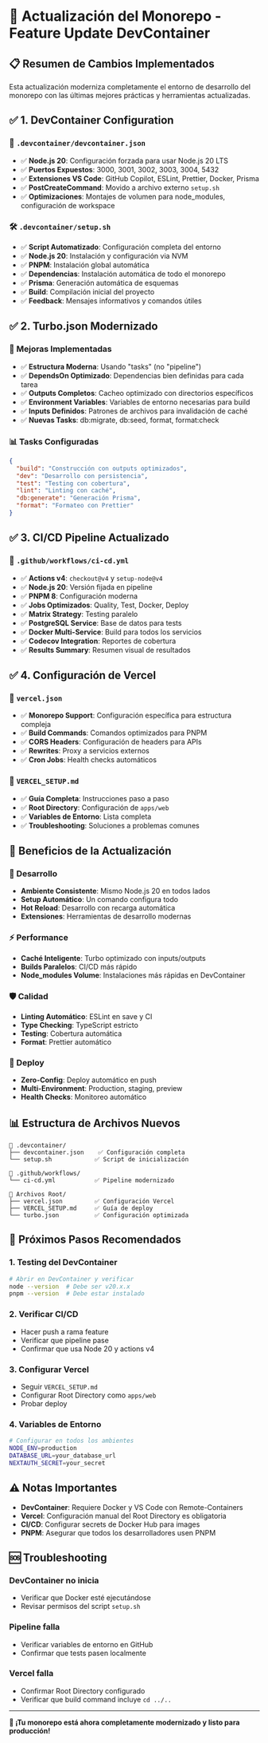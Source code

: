# 🚀 Actualización del Monorepo - Feature Update DevContainer

## 📋 Resumen de Cambios Implementados

Esta actualización moderniza completamente el entorno de desarrollo del monorepo con las últimas mejores prácticas y herramientas actualizadas.

## ✅ 1. DevContainer Configuration

### 📁 `.devcontainer/devcontainer.json`
- ✅ **Node.js 20**: Configuración forzada para usar Node.js 20 LTS
- ✅ **Puertos Expuestos**: 3000, 3001, 3002, 3003, 3004, 5432
- ✅ **Extensiones VS Code**: GitHub Copilot, ESLint, Prettier, Docker, Prisma
- ✅ **PostCreateCommand**: Movido a archivo externo `setup.sh`
- ✅ **Optimizaciones**: Montajes de volumen para node_modules, configuración de workspace

### 🛠️ `.devcontainer/setup.sh`
- ✅ **Script Automatizado**: Configuración completa del entorno
- ✅ **Node.js 20**: Instalación y configuración via NVM
- ✅ **PNPM**: Instalación global automática
- ✅ **Dependencias**: Instalación automática de todo el monorepo
- ✅ **Prisma**: Generación automática de esquemas
- ✅ **Build**: Compilación inicial del proyecto
- ✅ **Feedback**: Mensajes informativos y comandos útiles

## ✅ 2. Turbo.json Modernizado

### 🔧 Mejoras Implementadas
- ✅ **Estructura Moderna**: Usando "tasks" (no "pipeline")
- ✅ **DependsOn Optimizado**: Dependencias bien definidas para cada tarea
- ✅ **Outputs Completos**: Cacheo optimizado con directorios específicos
- ✅ **Environment Variables**: Variables de entorno necesarias para build
- ✅ **Inputs Definidos**: Patrones de archivos para invalidación de caché
- ✅ **Nuevas Tasks**: db:migrate, db:seed, format, format:check

### 📊 Tasks Configuradas
```json
{
  "build": "Construcción con outputs optimizados",
  "dev": "Desarrollo con persistencia",
  "test": "Testing con cobertura",
  "lint": "Linting con caché",
  "db:generate": "Generación Prisma",
  "format": "Formateo con Prettier"
}
```

## ✅ 3. CI/CD Pipeline Actualizado

### 📁 `.github/workflows/ci-cd.yml`
- ✅ **Actions v4**: `checkout@v4` y `setup-node@v4`
- ✅ **Node.js 20**: Versión fijada en pipeline
- ✅ **PNPM 8**: Configuración moderna
- ✅ **Jobs Optimizados**: Quality, Test, Docker, Deploy
- ✅ **Matrix Strategy**: Testing paralelo
- ✅ **PostgreSQL Service**: Base de datos para tests
- ✅ **Docker Multi-Service**: Build para todos los servicios
- ✅ **Codecov Integration**: Reportes de cobertura
- ✅ **Results Summary**: Resumen visual de resultados

## ✅ 4. Configuración de Vercel

### 📁 `vercel.json`
- ✅ **Monorepo Support**: Configuración específica para estructura compleja
- ✅ **Build Commands**: Comandos optimizados para PNPM
- ✅ **CORS Headers**: Configuración de headers para APIs
- ✅ **Rewrites**: Proxy a servicios externos
- ✅ **Cron Jobs**: Health checks automáticos

### 📁 `VERCEL_SETUP.md`
- ✅ **Guía Completa**: Instrucciones paso a paso
- ✅ **Root Directory**: Configuración de `apps/web`
- ✅ **Variables de Entorno**: Lista completa
- ✅ **Troubleshooting**: Soluciones a problemas comunes

## 🚀 Beneficios de la Actualización

### 🔧 Desarrollo
- **Ambiente Consistente**: Mismo Node.js 20 en todos lados
- **Setup Automático**: Un comando configura todo
- **Hot Reload**: Desarrollo con recarga automática
- **Extensiones**: Herramientas de desarrollo modernas

### ⚡ Performance
- **Caché Inteligente**: Turbo optimizado con inputs/outputs
- **Builds Paralelos**: CI/CD más rápido
- **Node_modules Volume**: Instalaciones más rápidas en DevContainer

### 🛡️ Calidad
- **Linting Automático**: ESLint en save y CI
- **Type Checking**: TypeScript estricto
- **Testing**: Cobertura automática
- **Format**: Prettier automático

### 🚀 Deploy
- **Zero-Config**: Deploy automático en push
- **Multi-Environment**: Production, staging, preview
- **Health Checks**: Monitoreo automático

## 📊 Estructura de Archivos Nuevos

```
📁 .devcontainer/
├── devcontainer.json    ✅ Configuración completa
└── setup.sh            ✅ Script de inicialización

📁 .github/workflows/
└── ci-cd.yml           ✅ Pipeline modernizado

📁 Archivos Root/
├── vercel.json         ✅ Configuración Vercel
├── VERCEL_SETUP.md     ✅ Guía de deploy
└── turbo.json          ✅ Configuración optimizada
```

## 🎯 Próximos Pasos Recomendados

### 1. Testing del DevContainer
```bash
# Abrir en DevContainer y verificar
node --version  # Debe ser v20.x.x
pnpm --version  # Debe estar instalado
```

### 2. Verificar CI/CD
- Hacer push a rama feature
- Verificar que pipeline pase
- Confirmar que usa Node 20 y actions v4

### 3. Configurar Vercel
- Seguir `VERCEL_SETUP.md`
- Configurar Root Directory como `apps/web`
- Probar deploy

### 4. Variables de Entorno
```bash
# Configurar en todos los ambientes
NODE_ENV=production
DATABASE_URL=your_database_url
NEXTAUTH_SECRET=your_secret
```

## ⚠️ Notas Importantes

- **DevContainer**: Requiere Docker y VS Code con Remote-Containers
- **Vercel**: Configuración manual del Root Directory es obligatoria
- **CI/CD**: Configurar secrets de Docker Hub para images
- **PNPM**: Asegurar que todos los desarrolladores usen PNPM

## 🆘 Troubleshooting

### DevContainer no inicia
- Verificar que Docker esté ejecutándose
- Revisar permisos del script `setup.sh`

### Pipeline falla
- Verificar variables de entorno en GitHub
- Confirmar que tests pasen localmente

### Vercel falla
- Confirmar Root Directory configurado
- Verificar que build command incluye `cd ../..`

---

**🎉 ¡Tu monorepo está ahora completamente modernizado y listo para producción!**
